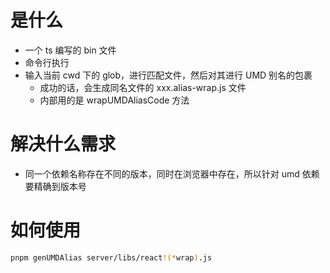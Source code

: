 # 是什么

- 一个 ts 编写的 bin 文件
- 命令行执行
- 输入当前 cwd 下的 glob，进行匹配文件，然后对其进行 UMD 别名的包裹
    - 成功的话，会生成同名文件的 xxx.alias-wrap.js 文件
    - 内部用的是 wrapUMDAliasCode 方法

# 解决什么需求

- 同一个依赖名称存在不同的版本，同时在浏览器中存在，所以针对 umd 依赖要精确到版本号

# 如何使用

```bash
pnpm genUMDAlias server/libs/react!(*wrap).js
```